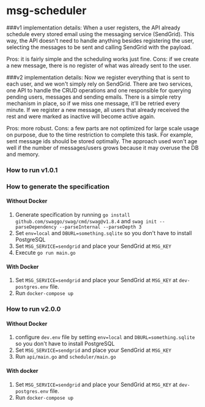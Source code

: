 # msg-scheduler

###v1 implementation details:
When a user registers, the API already schedule every stored email using the messaging service (SendGrid). This way, the API doesn't need to handle anything besides registering the user, selecting the messages to be sent and calling SendGrid with the payload.

Pros: it is fairly simple and the scheduling works just fine.
Cons: if we create a new message, there is no register of what was already sent to the user.

###v2 implementation details:
Now we register everything that is sent to each user, and we won't simply rely on SendGrid. There are two services, one API to handle the CRUD operations and one responsible for querying pending users, messages and sending emails. There is a simple retry mechanism in place, so if we miss one message, it'll be retried every minute. If we register a new message, all users that already received the rest and were marked as inactive will become active again.

Pros: more robust.
Cons: a few parts are not optimized for large scale usage on purpose, due to the time restriction to complete this task.
For example, sent message ids should be stored optimally. The approach used won't age well if the number of messages/users grows because it may overuse the DB and memory.

### How to run v1.0.1
### How to generate the specification

#### Without Docker
1. Generate specification by running `go install github.com/swaggo/swag/cmd/swag@v1.8.4` and
   `swag init --parseDependency --parseInternal --parseDepth 3`
2. Set `env=local` and `DBURL=something.sqlite` so you don't have to install PostgreSQL
3. Set `MSG_SERVICE=sendgrid` and place your SendGrid at `MSG_KEY`
4. Execute `go run main.go`

#### With Docker
1. Set `MSG_SERVICE=sendgrid` and place your SendGrid at `MSG_KEY` at `dev-postgres.env` file.
2. Run `docker-compose up`

### How to run v2.0.0
#### Without Docker
1. configure `dev.env` file by setting `env=local` and `DBURL=something.sqlite` so you don't have to install PostgreSQL
2. Set `MSG_SERVICE=sendgrid` and place your SendGrid at `MSG_KEY`
3. Run `api/main.go` and `scheduler/main.go`

#### With docker
1. Set `MSG_SERVICE=sendgrid` and place your SendGrid at `MSG_KEY` at `dev-postgres.env` file.
2. Run `docker-compose up`

